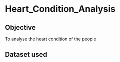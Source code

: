 # Heart_Condition_Analysis
## Objective 
To analyse the heart condition of the people

## Dataset used

